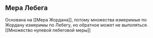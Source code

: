 ## Мера Лебега
Основана на [[Мера Жордана]], потому множества измеримые по Жордану измеримы по Лебегу, но обратное может не выполяться. [[Множество нулевой лебеговой меры]]